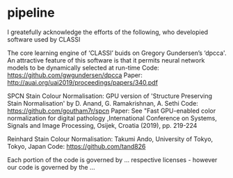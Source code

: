# pipeline

I greatefully acknowledge the efforts of the following, who developied software used by CLASSI

The core learning engine of ‘CLASSI’ buids on Gregory Gundersen’s ‘dpcca'. An attractive feature of this software is that it permits neural network models to be dynamically selected at run-time
Code: https://github.com/gwgundersen/dpcca 
Paper: http://auai.org/uai2019/proceedings/papers/340.pdf

SPCN Stain Colour Normalisation:
GPU version of 'Structure Preserving Stain Normalisation' by D. Anand, G. Ramakrishnan, A. Sethi
Code:  https://github.com/goutham7r/spcn
Paper: See "Fast GPU-enabled color normalization for digital pathology ,International Conference on Systems, Signals and Image Processing, Osijek, Croatia (2019), pp. 219-224

Reinhard Stain Colour Normalisation:
Takumi Ando, University of Tokyo, Tokyo, Japan
Code: https://github.com/tand826



Each portion of the code is governed by ... respective licenses - however our code is governed by the ...
